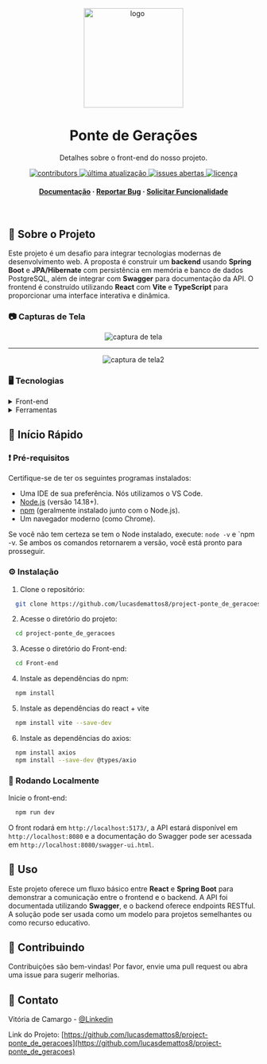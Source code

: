 <div align="center">

  <img src="https://github.com/user-attachments/assets/be576345-bd57-43ea-95f8-05970528aac9" alt="logo" width="200" height="auto" />
  <h1>Ponte de Gerações</h1>

  <p>
    Detalhes sobre o front-end do nosso projeto.
  </p>

<p>
  <a href="https://github.com/lucasdemattos8/project-ponte_de_geracoes/graphs/contributors">
    <img src="https://img.shields.io/github/contributors/lucasdemattos8/project-ponte_de_geracoes" alt="contributors" />
  </a>
  <a href="https://github.com/lucasdemattos8/project-ponte_de_geracoes/commits">
    <img src="https://img.shields.io/github/last-commit/lucasdemattos8/project-ponte_de_geracoes" alt="última atualização" />
  </a>
  <a href="https://github.com/lucasdemattos8/project-ponte_de_geracoes/issues/">
    <img src="https://img.shields.io/github/issues/lucasdemattos8/project-ponte_de_geracoes" alt="issues abertas" />
  </a>
  <a href="https://github.com/lucasdemattos8/project-ponte_de_geracoes/blob/main/LICENSE">
    <img src="https://img.shields.io/github/license/lucasdemattos8/project-ponte_de_geracoes" alt="licença" />
  </a>
</p>

<h4>
    <a href="https://github.com/lucasdemattos8/project-ponte_de_geracoes/wiki">Documentação</a>
  <span> · </span>
    <a href="https://github.com/lucasdemattos8/project-ponte_de_geracoes/issues/">Reportar Bug</a>
  <span> · </span>
    <a href="https://github.com/lucasdemattos8/project-ponte_de_geracoes/issues/">Solicitar Funcionalidade</a>
  </h4>
</div>

<br />

## :star2: Sobre o Projeto

Este projeto é um desafio para integrar tecnologias modernas de desenvolvimento web. A proposta é construir um **backend** usando **Spring Boot** e **JPA/Hibernate** com persistência em memória e banco de dados PostgreSQL, além de integrar com **Swagger** para documentação da API. O frontend é construído utilizando **React** com **Vite** e **TypeScript** para proporcionar uma interface interativa e dinâmica.

### :camera: Capturas de Tela

<div align="center">
  <img src="https://github.com/user-attachments/assets/c22001b2-f677-46b8-8058-5190c8d2b347"
 alt="captura de tela" />
  <hr>
  <img src="https://github.com/user-attachments/assets/b4b51fbb-8750-46fd-b3b4-9cbdfefcc442"
 alt="captura de tela2" />
</div>

### :desktop_computer: Tecnologias

<details>
  <summary>Front-end</summary>
  <ul>
    <li><a href="https://react.dev/">React</a></li>
    <li><a href="https://react.dev/learn/typescript">TypeScript</a></li>
    <li><a href="https://nodejs.org/pt">Node.js</a></li>
    <li><a href="https://swagger.io/">Swagger</a></li>
    <li><a href="https://moqups.com/">Moqups</a></li>
    
  </ul>
</details>

<details>
  <summary>Ferramentas</summary>
  <ul>
    <li><a href="https://code.visualstudio.com/">VS Code</a></li>
    <li><a href="https://git-scm.com/">Git</a></li>
    <li><a href="https://www.postman.com/">Postman</a></li>
  </ul>
</details>

## :toolbox: Início Rápido

<!-- Pré-requisitos -->
### :exclamation: Pré-requisitos

Certifique-se de ter os seguintes programas instalados:

- Uma IDE de sua preferência. Nós utilizamos o VS Code.
- [Node.js](https://nodejs.org/) (versão 14.18+).
- [npm](https://www.npmjs.com/) (geralmente instalado junto com o Node.js).
- Um navegador moderno (como Chrome).

Se você não tem certeza se tem o Node instalado, execute:
`node -v` e `npm -v. Se ambos os comandos retornarem a versão, você está pronto para prosseguir.

### :gear: Instalação

1. Clone o repositório:
```bash
  git clone https://github.com/lucasdemattos8/project-ponte_de_geracoes/
```

2. Acesse o diretório do projeto:
```bash
  cd project-ponte_de_geracoes
```

3. Acesse o diretório do Front-end:
```bash
  cd Front-end
```

4. Instale as dependências do npm:
```bash
  npm install
```

5. Instale as dependências do react + vite
```bash
  npm install vite --save-dev
```

6. Instale as dependências do axios:
```bash
  npm install axios
  npm install --save-dev @types/axio
```

<!-- Rodando Localmente -->
### :running: Rodando Localmente

Inicie o front-end:
```bash
  npm run dev
```
O front rodará em `http://localhost:5173/`, a API estará disponível em `http://localhost:8080` e a documentação do Swagger pode ser acessada em `http://localhost:8080/swagger-ui.html`.

## :eyes: Uso
Este projeto oferece um fluxo básico entre **React** e **Spring Boot** para demonstrar a comunicação entre o frontend e o backend. A API foi documentada utilizando **Swagger**, e o backend oferece endpoints RESTful. A solução pode ser usada como um modelo para projetos semelhantes ou como recurso educativo.

## :wave: Contribuindo

Contribuições são bem-vindas! Por favor, envie uma pull request ou abra uma issue para sugerir melhorias.

## :handshake: Contato

Vitória de Camargo - [@Linkedin](https://www.linkedin.com/in/vpaesi/)

Link do Projeto: [https://github.com/lucasdemattos8/project-ponte_de_geracoes](https://github.com/lucasdemattos8/project-ponte_de_geracoes)

